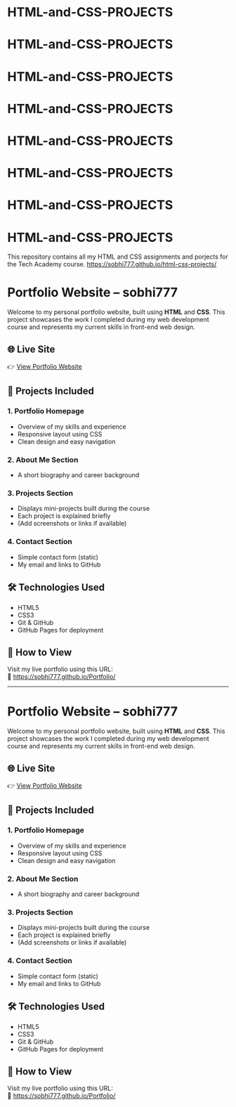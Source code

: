 # HTML-and-CSS-PROJECTS
# HTML-and-CSS-PROJECTS
# HTML-and-CSS-PROJECTS
# HTML-and-CSS-PROJECTS
# HTML-and-CSS-PROJECTS
# HTML-and-CSS-PROJECTS
# HTML-and-CSS-PROJECTS
# HTML-and-CSS-PROJECTS

This repository contains all my HTML and CSS assignments and porjects for the Tech Academy course.
https://sobhi777.github.io/html-css-projects/
# Portfolio Website – sobhi777

Welcome to my personal portfolio website, built using **HTML** and **CSS**. This project showcases the work I completed during my web development course and represents my current skills in front-end web design.

## 🌐 Live Site

👉 [View Portfolio Website](https://sobhi777.github.io/Portfolio/)

## 📁 Projects Included

### 1. **Portfolio Homepage**
- Overview of my skills and experience
- Responsive layout using CSS
- Clean design and easy navigation

### 2. **About Me Section**
- A short biography and career background

### 3. **Projects Section**
- Displays mini-projects built during the course
- Each project is explained briefly
- (Add screenshots or links if available)

### 4. **Contact Section**
- Simple contact form (static)
- My email and links to GitHub

## 🛠️ Technologies Used
- HTML5
- CSS3
- Git & GitHub
- GitHub Pages for deployment

## 🚀 How to View
Visit my live portfolio using this URL:  
🔗 https://sobhi777.github.io/Portfolio/

---
# Portfolio Website – sobhi777

Welcome to my personal portfolio website, built using **HTML** and **CSS**. This project showcases the work I completed during my web development course and represents my current skills in front-end web design.

## 🌐 Live Site

👉 [View Portfolio Website](https://sobhi777.github.io/Portfolio/)

## 📁 Projects Included

### 1. **Portfolio Homepage**
- Overview of my skills and experience
- Responsive layout using CSS
- Clean design and easy navigation

### 2. **About Me Section**
- A short biography and career background

### 3. **Projects Section**
- Displays mini-projects built during the course
- Each project is explained briefly
- (Add screenshots or links if available)

### 4. **Contact Section**
- Simple contact form (static)
- My email and links to GitHub

## 🛠️ Technologies Used
- HTML5
- CSS3
- Git & GitHub
- GitHub Pages for deployment

## 🚀 How to View
Visit my live portfolio using this URL:  
🔗 https://sobhi777.github.io/Portfolio/


